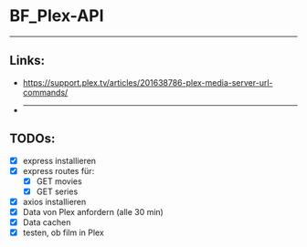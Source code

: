# BF_Plex-API

---

## Links:

-   https://support.plex.tv/articles/201638786-plex-media-server-url-commands/
-   ***

## TODOs:

-   [x] express installieren
-   [x] express routes für:
    -   [x] GET movies
    -   [x] GET series
-   [x] axios installieren
-   [x] Data von Plex anfordern (alle 30 min)
-   [x] Data cachen
-   [x] testen, ob film in Plex
